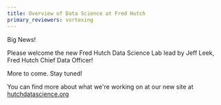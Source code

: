 ```yaml
---
title: Overview of Data Science at Fred Hutch
primary_reviewers: vortexing
---
```

Big News!  

Please welcome the new Fred Hutch Data Science Lab lead by Jeff Leek, Fred Hutch Chief Data Officer!

More to come.  Stay tuned!

You can find more about what we're working on at our new site at [hutchdatascience.org](https://hutchdatascience.org/)


